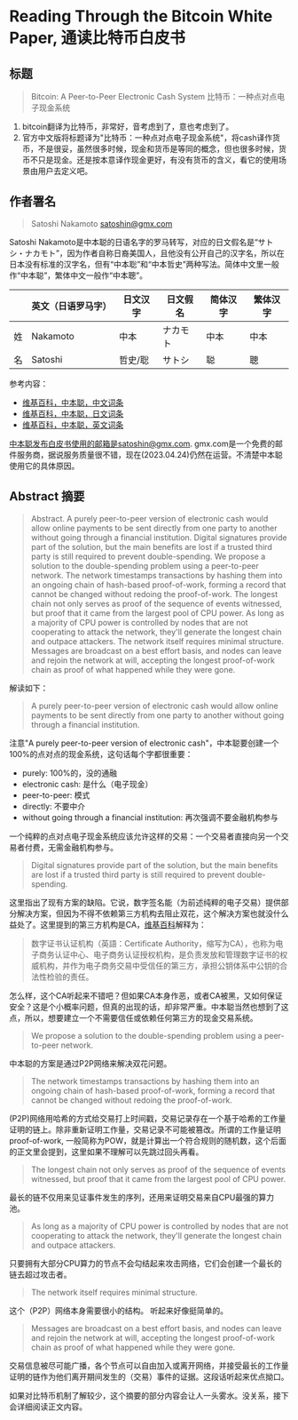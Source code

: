 # Reading Through the Bitcoin White Paper, 通读比特币白皮书

## 标题

> Bitcoin: A Peer-to-Peer Electronic Cash System
> 比特币：一种点对点电子现金系统

1. bitcoin翻译为比特币，非常好，音考虑到了，意也考虑到了。
2. 官方中文版将标题译为"比特币：一种点对点电子现金系统"，将cash译作货币，不是很妥，虽然很多时候，现金和货币是等同的概念，但也很多时候，货币不只是现金。还是按本意译作现金更好，有没有货币的含义，看它的使用场景由用户去定义吧。

## 作者署名

> Satoshi Nakamoto
> satoshin@gmx.com

Satoshi Nakamoto是中本聪的日语名字的罗马转写，对应的日文假名是“サトシ・ナカモト”，因为作者自称日裔美国人，且他没有公开自己的汉字名，所以在日本没有标准的汉字名，但有“中本聡”和“中本哲史”两种写法。简体中文里一般作“中本聪”，繁体中文一般作“中本聰”。

|    | 英文（日语罗马字） | 日文汉字 | 日文假名 | 简体汉字 | 繁体汉字 |
|----|--------------------|----------|----------|----------|----------|
| 姓 | Nakamoto           | 中本     | ナカモト | 中本     | 中本     |
| 名 | Satoshi            | 哲史/聡  | サトシ   | 聪       | 聰       |

参考内容：

* [维基百科，中本聪，中文词条](https://zh.wikipedia.org/wiki/%E4%B8%AD%E6%9C%AC%E8%81%AA)
* [维基百科，中本聪，日文词条](https://ja.wikipedia.org/wiki/%E3%82%B5%E3%83%88%E3%82%B7%E3%83%BB%E3%83%8A%E3%82%AB%E3%83%A2%E3%83%88)
* [维基百科，中本聪，英文词条](https://en.wikipedia.org/wiki/Satoshi_Nakamoto)

中本聪发布白皮书使用的邮箱是satoshin@gmx.com. gmx.com是一个免费的邮件服务商，据说服务质量很不错，现在(2023.04.24)仍然在运营。不清楚中本聪使用它的具体原因。

## Abstract 摘要

> Abstract. A purely peer-to-peer version of electronic cash would allow online payments to be sent directly from one party to another without going through a financial institution. Digital signatures provide part of the solution, but the main benefits are lost if a trusted third party is still required to prevent double-spending. We propose a solution to the double-spending problem using a peer-to-peer network. The network timestamps transactions by hashing them into an ongoing chain of hash-based proof-of-work, forming a record that cannot be changed without redoing the proof-of-work. The longest chain not only serves as proof of the sequence of events witnessed, but proof that it came from the largest pool of CPU power. As long as a majority of CPU power is controlled by nodes that are not cooperating to attack the network, they'll generate the longest chain and outpace attackers. The network itself requires minimal structure. Messages are broadcast on a best effort basis, and nodes can leave and rejoin the network at will, accepting the longest proof-of-work chain as proof of what happened while they were gone.


解读如下：

> A purely peer-to-peer version of electronic cash would allow online payments to be sent directly from one party to another without going through a financial institution.

注意"A purely peer-to-peer version of electronic cash"，中本聪要创建一个100%的点对点的现金系统，这句话每个字都很重要：

* purely: 100%的，没的通融
* electronic cash: 是什么（电子现金）
* peer-to-peer: 模式
* directly: 不要中介
* without going through a financial institution: 再次强调不要金融机构参与

一个纯粹的点对点电子现金系统应该允许这样的交易：一个交易者直接向另一个交易者付费，无需金融机构参与。

> Digital signatures provide part of the solution, but the main benefits are lost if a trusted third party is still required to prevent double-spending.

这里指出了现有方案的缺陷。它说，数字签名能（为前述纯粹的电子交易）提供部分解决方案，但因为不得不依赖第三方机构去阻止双花，这个解决方案也就没什么益处了。这里提到的第三方机构是CA，[维基百科](https://zh.wikipedia.org/wiki/%E8%AF%81%E4%B9%A6%E9%A2%81%E5%8F%91%E6%9C%BA%E6%9E%84)解释为：

> 数字证书认证机构（英語：Certificate Authority，缩写为CA），也称为电子商务认证中心、电子商务认证授权机构，是负责发放和管理数字证书的权威机构，并作为电子商务交易中受信任的第三方，承担公钥体系中公钥的合法性检验的责任。

怎么样，这个CA听起来不错吧？但如果CA本身作恶，或者CA被黑，又如何保证安全？这是个小概率问题，但真的出现的话，却非常严重。中本聪当然也想到了这点，所以，想要建立一个不需要信任或依赖任何第三方的现金交易系统。

> We propose a solution to the double-spending problem using a peer-to-peer network.

中本聪的方案是通过P2P网络来解决双花问题。

> The network timestamps transactions by hashing them into an ongoing chain of hash-based proof-of-work, forming a record that cannot be changed without redoing the proof-of-work.

(P2P)网络用哈希的方式给交易打上时间戳，交易记录存在一个基于哈希的工作量证明的链上。除非重新证明工作量，交易记录不可能被篡改。所谓的工作量证明proof-of-work, 一般简称为POW，就是计算出一个符合规则的随机数，这个后面的正文里会提到，这里如果不理解可以先跳过回头再看。

> The longest chain not only serves as proof of the sequence of events witnessed, but proof that it came from the largest pool of CPU power.

最长的链不仅用来见证事件发生的序列，还用来证明交易来自CPU最强的算力池。

> As long as a majority of CPU power is controlled by nodes that are not cooperating to attack the network, they'll generate the longest chain and outpace attackers.

只要拥有大部分CPU算力的节点不会勾结起来攻击网络，它们会创建一个最长的链去超过攻击者。

 > The network itself requires minimal structure.
 
 这个（P2P）网络本身需要很小的结构。
 听起来好像挺简单的。

 > Messages are broadcast on a best effort basis, and nodes can leave and rejoin the network at will, accepting the longest proof-of-work chain as proof of what happened while they were gone.

交易信息被尽可能广播，各个节点可以自由加入或离开网络，并接受最长的工作量证明的链作为他们离开期间发生的（交易）事件的证据。这段话听起来优点拗口。

如果对比特币机制了解较少，这个摘要的部分内容会让人一头雾水。没关系，接下会详细阅读正文内容。

